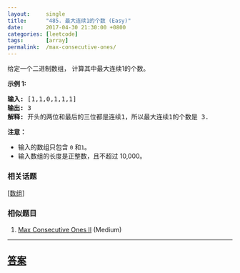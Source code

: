 ```yaml
---
layout:     single
title:      "485. 最大连续1的个数 (Easy)"
date:       2017-04-30 21:30:00 +0800
categories: [leetcode]
tags:       [array]
permalink:  /max-consecutive-ones/
---
```


<p>给定一个二进制数组， 计算其中最大连续1的个数。</p>

<p><strong>示例 1:</strong></p>

<pre>
<strong>输入:</strong> [1,1,0,1,1,1]
<strong>输出:</strong> 3
<strong>解释:</strong> 开头的两位和最后的三位都是连续1，所以最大连续1的个数是 3.
</pre>

<p><strong>注意：</strong></p>

<ul>
	<li>输入的数组只包含&nbsp;<code>0</code> 和<code>1</code>。</li>
	<li>输入数组的长度是正整数，且不超过 10,000。</li>
</ul>

### 相关话题
  [[数组](https://github.com/openset/leetcode/tree/master/tag/array/README.md)]

### 相似题目
  1. [Max Consecutive Ones II](/max-consecutive-ones-ii) (Medium)

---

## [答案](https://github.com/openset/leetcode/tree/master/problems/max-consecutive-ones)
